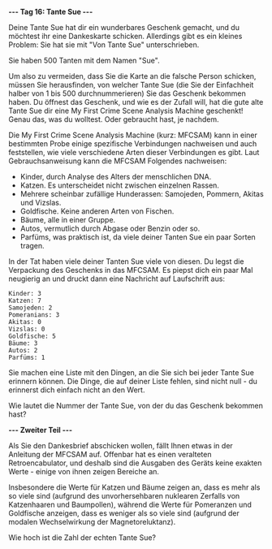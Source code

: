 **--- Tag 16: Tante Sue ---**

Deine Tante Sue hat dir ein wunderbares Geschenk gemacht, und du möchtest ihr eine Dankeskarte schicken. Allerdings gibt
es ein kleines Problem: Sie hat sie mit "Von Tante Sue" unterschrieben.

Sie haben 500 Tanten mit dem Namen "Sue".

Um also zu vermeiden, dass Sie die Karte an die falsche Person schicken, müssen Sie herausfinden, von welcher Tante Sue
(die Sie der Einfachheit halber von 1 bis 500 durchnummerieren) Sie das Geschenk bekommen haben. Du öffnest das
Geschenk, und wie es der Zufall will, hat die gute alte Tante Sue dir eine My First Crime Scene Analysis Machine
geschenkt! Genau das, was du wolltest. Oder gebraucht hast, je nachdem.

Die My First Crime Scene Analysis Machine (kurz: MFCSAM) kann in einer bestimmten Probe einige spezifische Verbindungen
nachweisen und auch feststellen, wie viele verschiedene Arten dieser Verbindungen es gibt. Laut Gebrauchsanweisung kann
die MFCSAM Folgendes nachweisen:

- Kinder, durch Analyse des Alters der menschlichen DNA.
- Katzen. Es unterscheidet nicht zwischen einzelnen Rassen.
- Mehrere scheinbar zufällige Hunderassen: Samojeden, Pommern, Akitas und Vizslas.
- Goldfische. Keine anderen Arten von Fischen.
- Bäume, alle in einer Gruppe.
- Autos, vermutlich durch Abgase oder Benzin oder so.
- Parfüms, was praktisch ist, da viele deiner Tanten Sue ein paar Sorten tragen.

In der Tat haben viele deiner Tanten Sue viele von diesen. Du legst die Verpackung des Geschenks in das MFCSAM. Es
piepst dich ein paar Mal neugierig an und druckt dann eine Nachricht auf Laufschrift aus:

```
Kinder: 3
Katzen: 7
Samojeden: 2
Pomeranians: 3
Akitas: 0
Vizslas: 0
Goldfische: 5
Bäume: 3
Autos: 2
Parfüms: 1
```

Sie machen eine Liste mit den Dingen, an die Sie sich bei jeder Tante Sue erinnern können. Die Dinge, die auf deiner
Liste fehlen, sind nicht null - du erinnerst dich einfach nicht an den Wert.

Wie lautet die Nummer der Tante Sue, von der du das Geschenk bekommen hast?

**--- Zweiter Teil ---**

Als Sie den Dankesbrief abschicken wollen, fällt Ihnen etwas in der Anleitung der MFCSAM auf. Offenbar hat es einen
veralteten Retroencabulator, und deshalb sind die Ausgaben des Geräts keine exakten Werte - einige von ihnen zeigen
Bereiche an.

Insbesondere die Werte für Katzen und Bäume zeigen an, dass es mehr als so viele sind (aufgrund des unvorhersehbaren
nuklearen Zerfalls von Katzenhaaren und Baumpollen), während die Werte für Pomeranzen und Goldfische anzeigen, dass es
weniger als so viele sind (aufgrund der modalen Wechselwirkung der Magnetoreluktanz).

Wie hoch ist die Zahl der echten Tante Sue?
